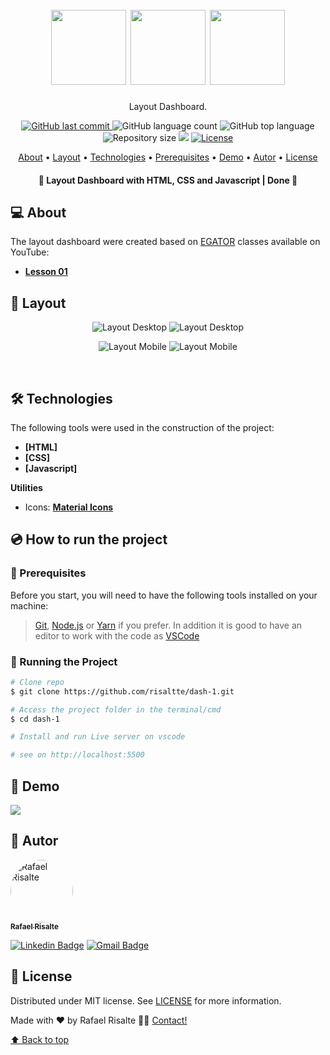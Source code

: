 <h1 align="center" id="project_name">
  <br />          
    <img height="120" width="120" src="https://cdn.jsdelivr.net/gh/devicons/devicon/icons/html5/html5-original.svg" />
    <img height="120" width="120" src="https://cdn.jsdelivr.net/gh/devicons/devicon/icons/css3/css3-original.svg" />
    <img height="120" width="120" src="https://cdn.jsdelivr.net/gh/devicons/devicon/icons/javascript/javascript-original.svg" /> 
  <br />
</h1>

<p align="center">
  Layout Dashboard.
</p>

<p align="center">
  <!-- GitHub last commit -->
  <a href="https://github.com/risaltte/dash-1/commits/master">
    <img alt="GitHub last commit" src="https://img.shields.io/github/last-commit/risaltte/dash-1?color=81D8F7">
  </a>
  <!-- GitHub language count -->
  <img alt="GitHub language count" src="https://img.shields.io/github/languages/count/risaltte/dash-1?color=81D8F7">
  <!-- GitHub top language -->
  <img alt="GitHub top language" src="https://img.shields.io/github/languages/top/risaltte/dash-1?color=81D8F7">
  <!-- Repository size -->
  <img alt="Repository size" src="https://img.shields.io/github/repo-size/risaltte/dash-1?color=81D8F7">
  <!-- Repository status -->
  <img src="https://www.repostatus.org/badges/latest/unsupported.svg">
  <!-- Link repo -->
  <a href="https://github.com/risaltte/dash-1/blob/master/LICENSE">
    <img src="https://img.shields.io/github/license/risaltte/dash-1?color=81D8F7" alt="License">
  </a>
</p>

<p align="center">
 <a href="#about">About</a> •
 <a href="#layout">Layout</a> • 
 <a href="#technologies">Technologies</a> • 
 <a href="#prerequisites">Prerequisites</a> •
 <a href="#demo">Demo</a> •
 <a href="#author">Autor</a> • 
 <a href="#license">License</a>
</p>

<h4 align="center">
  	🚧 Layout Dashboard with HTML, CSS and Javascript | Done 🚧
</h4>

<h2 id="about">
💻 About
</h2>

The layout dashboard were created based on <a href="https://www.youtube.com/@EGATORTUTORIALS">EGATOR</a> classes available on YouTube:
- **[Lesson 01](https://www.youtube.com/watch?v=BOF79TAIkYQ&ab_channel=EGATOR)**

<h2 id="layout">🎨 Layout</h2>

<p align="center">
  <img src=".github/img/desktop-1.png" alt="Layout Desktop">
  <img src=".github/img/desktop-2.png" alt="Layout Desktop">
</p>

<p align="center">
  <img src=".github/img/mobile-1.png" alt="Layout Mobile">
  <img src=".github/img/mobile-2.png" alt="Layout Mobile">
</p>

<br />
<h2 id="technologies">🛠 Technologies</h2>

The following tools were used in the construction of the project:

- **[HTML]**
- **[CSS]**
- **[Javascript]**

**Utilities**

- Icons: **[Material Icons](https://developers.google.com/fonts/docs/material_icons?hl=pt-br)**

<h2 id="prerequisites">💿 How to run the project</h2>

### 🧰 Prerequisites

Before you start, you will need to have the following tools installed on your machine:

> [Git](https://git-scm.com), [Node.js](https://nodejs.org/en/) or [Yarn](https://yarnpkg.com/) if you prefer.
> In addition it is good to have an editor to work with the code as [VSCode](https://code.visualstudio.com/)

### 🧭 Running the Project

```bash
# Clone repo
$ git clone https://github.com/risaltte/dash-1.git

# Access the project folder in the terminal/cmd
$ cd dash-1

# Install and run Live server on vscode

# see on http://localhost:5500

```

<h2 id="demo">🧪 Demo</h2>
<a href="https://dash-1-navy.vercel.app" target="_blank">
<!-- Link externo ou local(.github). -->
  <img src=".github/img/vercel_button.png">  
</a>

<h2 id="author">🦸 Autor</h2>
<a href="https://github.com/risaltte">
 <img style="border-radius: 50%;" src="https://avatars.githubusercontent.com/u/38223948?v=4" width="100px;" alt="Rafael Risalte"/>
 <br />
 <sub><b>Rafael Risalte</b></sub></a>

[![Linkedin Badge](https://img.shields.io/badge/-Linkedin-blue?style=flat-square&logo=Linkedin&logoColor=white&link=https://www.linkedin.com/in/rafaelrisalte/)](https://www.linkedin.com/in/rafaelrisalte/)
[![Gmail Badge](https://img.shields.io/badge/-Gmail-c14438?style=flat-square&logo=Gmail&logoColor=white&link=mailto:risaltte@gmail.com)](mailto:risaltte@gmail.com)

<h2 id="license">📝 License</h2>

Distributed under MIT license. See [LICENSE](LICENSE) for more information.

Made with ❤️ by Rafael Risalte 👋🏽 [Contact!](https://www.linkedin.com/in/rafaelrisalte/)

[⬆ Back to top](#project_name)<br />
